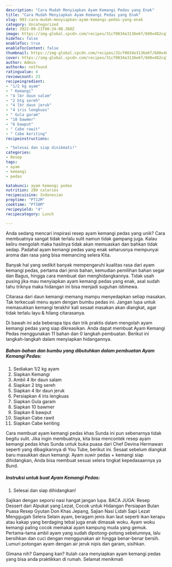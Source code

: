 ```yaml
---
description: "Cara Mudah Menyiapkan Ayam Kemangi Pedas yang Enak"
title: "Cara Mudah Menyiapkan Ayam Kemangi Pedas yang Enak"
slug: 903-cara-mudah-menyiapkan-ayam-kemangi-pedas-yang-enak
category: Uncategorized
date: 2022-09-21T00:34:08.360Z
image: https://img-global.cpcdn.com/recipes/31cf0834e3136e6f/680x482cq70/ayam-kemangi-pedas-foto-resep-utama.jpg
hideToc: false
enableToc: true
enableTocContent: false
thumbnail: https://img-global.cpcdn.com/recipes/31cf0834e3136e6f/680x482cq70/ayam-kemangi-pedas-foto-resep-utama.jpg
cover: https://img-global.cpcdn.com/recipes/31cf0834e3136e6f/680x482cq70/ayam-kemangi-pedas-foto-resep-utama.jpg
author: Admin
authorAv: notfound
ratingvalue: 4
reviewcount: 23
recipeingredient:
- "1/2 kg ayam"
- " Kemangi"
- "4 lbr daun salam"
- "2 btg sereh"
- "4 lbr daun jeruk"
- "4 iris lengkuas"
- " Gula garam"
- "10 bawmer"
- "6 bawput"
- " Cabe rawit"
- " Cabe keriting"
recipeinstructions:

- "Selesai dan siap dinikmati!"
categories:
- Resep
tags:
- ayam
- kemangi
- pedas

katakunci: ayam kemangi pedas 
nutrition: 289 calories
recipecuisine: Indonesian
preptime: "PT12M"
cooktime: "PT38M"
recipeyield: "4"
recipecategory: Lunch

---
```





Anda sedang mencari inspirasi resep ayam kemangi pedas yang unik? Cara membuatnya sangat tidak terlalu sulit namun tidak gampang juga. Kalau keliru mengolah maka hasilnya tidak akan memuaskan dan bahkan tidak sedap. Padahal ayam kemangi pedas yang enak seharusnya mempunyai aroma dan rasa yang bisa memancing selera Kita.





Banyak hal yang sedikit banyak mempengaruhi kualitas rasa dari ayam kemangi pedas, pertama dari jenis bahan, kemudian pemilihan bahan segar dan Bagus, hingga cara membuat dan menghidangkannya. Tidak usah pusing jika mau menyiapkan ayam kemangi pedas yang enak,      asal sudah tahu triknya maka hidangan ini bisa menjadi suguhan istimewa.














Citarasa dari daun kemangi memang mampu menyedapkan setiap masakan. Tak terkecuali menu ayam dengan bumbu pedas ini. Jangan lupa untuk memasukkan kemangi terakhir kali sesaat masakan akan diangkat, agar tidak terlalu layu &amp; hilang citarasanya.






Di bawah ini ada beberapa tips dan trik praktis dalam mengolah ayam kemangi pedas yang siap dikreasikan. Anda dapat membuat Ayam Kemangi Pedas menggunakan 11 bahan dan 0 langkah pembuatan. Berikut ini langkah-langkah dalam menyiapkan hidangannya.

<!--inarticleads1-->

##### Bahan-bahan dan bumbu yang dibutuhkan dalam pembuatan Ayam Kemangi Pedas:

1. Sediakan 1/2 kg ayam
1. Siapkan  Kemangi
1. Ambil 4 lbr daun salam
1. Siapkan 2 btg sereh
1. Siapkan 4 lbr daun jeruk
1. Persiapkan 4 iris lengkuas
1. Siapkan  Gula garam
1. Siapkan 10 bawmer
1. Siapkan 6 bawput
1. Siapkan  Cabe rawit
1. Siapkan  Cabe keriting


Cara membuat ayam kemangi pedas khas Sunda ini pun sebenarnya tidak begitu sulit. Jika ingin membuatnya, kita bisa mencontek resep ayam kemangi pedas khas Sunda untuk buka puasa dari Chef Devina Hermawan seperti yang dibagikannya di You Tube, berikut ini. Sesaat sebelum diangkat baru masukkan daun kemangi. Ayam suwir pedas + kemangi siap dihidangkan, Anda bisa membuat sesuai selera tingkat kepedasaannya ya Bund. 

<!--inarticleads2-->

##### Instruksi untuk buat Ayam Kemangi Pedas:


1. Selesai dan siap dihidangkan!

Sajikan dengan seporsi nasi hangat jangan lupa. BACA JUGA: Resep Dessert dari Alpukat yang Lezat, Cocok untuk Hidangan Persiapan Bulan Puasa Resep Gyutan Don Khas Jepang, Sajian Nasi Lidah Sapi Lezat Menggugah Selera Selain ayam, beragam jenis ikan laut seperti ikan kerapu atau kakap yang berdaging tebal juga enak dimasak woku. Ayam woku kemangi paling cocok memakai ayam kampung muda yang gemuk. Pertama-tama ambil ayam yang sudah dipotong-potong sebelumnya, lalu bersihkan dan cuci dengan menggunakan air hingga benar-benar bersih. Lumuri potongan ayam dengan air jeruk nipis dan garam, sisihkan. 

Gimana nih? Gampang kan? Itulah cara menyiapkan ayam kemangi pedas yang bisa anda praktikkan di rumah. Selamat menikmati
